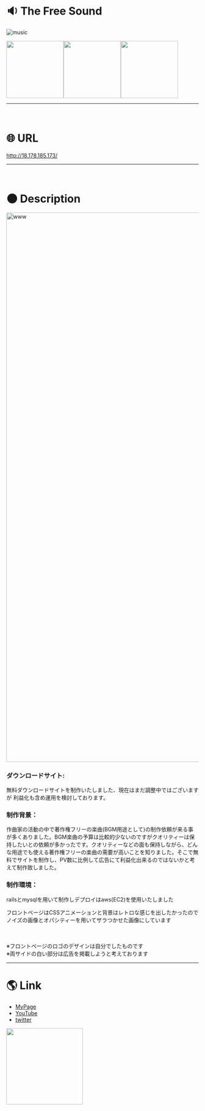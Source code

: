 # :sound: The Free Sound
![music](https://gyazo.com/7017af2c472e2d9b656a894b51ffc29e/raw)
  
<img src="https://user-images.githubusercontent.com/58324998/73808001-b665f300-4811-11ea-816a-4c4a838693e1.png" width="150px"><img src="https://user-images.githubusercontent.com/58324998/73808005-b9f97a00-4811-11ea-8542-cfcabca16d3a.png" width="150px"><img src="https://user-images.githubusercontent.com/58324998/73808011-bebe2e00-4811-11ea-9751-05f4bb248e37.png" width="150px">

***
　　
# :globe_with_meridians: URL
http://18.178.185.173/
***
　　
# :new_moon: Description
<img width="1440" alt="www" src="https://user-images.githubusercontent.com/58324998/73612264-9aa1f780-462d-11ea-94de-88f1f507563a.png">

### ダウンロードサイト:
無料ダウンロードサイトを制作いたしました、現在はまだ調整中ではございますが
利益化も含め運用を検討しております。
### 制作背景：
作曲家の活動の中で著作権フリーの楽曲(BGM用途として)の制作依頼が来る事が多くありました。BGM楽曲の予算は比較的少ないのですがクオリティーは保持したいとの依頼が多かったです。クオリティーなどの面も保持しながら、どんな用途でも使える著作権フリーの楽曲の需要が高いことを知りました。そこで無料でサイトを制作し、PV数に比例して広告にて利益化出来るのではないかと考えて制作致しました。
### 制作環境：
railsとmysqlを用いて制作しデプロイはaws(EC2)を使用いたしました
  
フロントページはCSSアニメーションと背景はレトロな感じを出したかったのでノイズの画像とオパシティーを用いてザラつかせた画像にしています

<br>
<br>
※フロントページのロゴのデザインは自分でしたものです
<br>
※両サイドの白い部分は広告を掲載しようと考えております
  
***
   
# :earth_americas: Link
- [MyPage](http://www.u5-official.com/)
- [YouTube](https://www.youtube.com/channel/UChAhO3nKwVdZ5GYMF-HkE1g?view_as=subscriber)
- [twitter](https://twitter.com/u5musicxit)
 <img src="https://user-images.githubusercontent.com/58324998/73611924-a7711c00-462a-11ea-8ef9-087403752fab.jpg" width="200">
